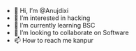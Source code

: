 - 👋 Hi, I’m @Anujdixi
- 👀 I’m interested in hacking
- 🌱 I’m currently learning BSC
- 💞️ I’m looking to collaborate on Software
- 📫 How to reach me kanpur

<!---
Anujdixi/Anujdixi is a ✨ special ✨ repository because its `README.md` (this file) appears on your GitHub profile.
You can click the Preview link to take a look at your changes.
--->

